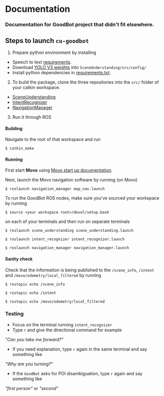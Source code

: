 # Documentation
### Documentation for GoodBot project that didn't fit elsewhere.

## Steps to launch `cu-goodbot`
1. Prepare python environment by installing

- Speech to text [requirements](https://github.com/cu-goodbot/IntentRecognizer/blob/master/src/README.md).
- Download [YOLO V3 weights](https://pjreddie.com/media/files/yolov3.weights) into `SceneUnderstanding/src/config/`
- Install python dependencies in [requirements.txt](requirements.txt).


2. To build the package, clone the three repositories into the `src/` folder of your catkin workspace. 
  - [SceneUnderstanding](https://github.com/cu-goodbot/SceneUnderstanding)
  - [IntentRecognizer](https://github.com/cu-goodbot/IntentRecognizer)
  - [NavigationManager](https://github.com/cu-goodbot/NavigationManager)
  
3. Run it through ROS

#### Building

Navigate to the root of that workspace and run
```
$ catkin_make
```

#### Running

First start **Movo** using [Movo start up documentation](movo_instructions.md).

Next, launch the Movo navigation software by running (on Movo)

```
$ roslaunch navigation_manager map_nav.launch
```

To run the GoodBot ROS nodes, make sure you've sourced your workspace by running
```
$ source <your workspace root>/devel/setup.bash
```
on each of your terminals and
then run on separate terminals
```
$ roslaunch scene_understanding scene_understanding.launch
```
```
$ roslaunch intent_recognizer intent_recognizer.launch
```
```
$ roslaunch navigation_manager navigation_manager.launch
```


#### Sanity check
Check that the information is being published to the `/scene_info`, `/intent` and `/movo/odometry/local_filtered` by running
```
$ rostopic echo /scene_info
```
```
$ rostopic echo /intent
```
```
$ rostopic echo /movo/odometry/local_filtered
```

### Testing
- Focus on the terminal running `intent_recognizer`
- Type `r` and give the directional command for example 

*"Can you take me forward?"* 

- If you need explanation, type `r` again in the same terminal and say something like 

*"Why are you turning?"* 

- If the `GoodBot` asks for POI disambiguation,  type `r` again and say something like

*"first person"* or *"second"*
